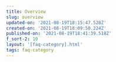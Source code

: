 ```yaml
---
title: Overview
slug: overview
updated-on: '2021-08-19T18:15:47.528Z'
created-on: '2021-08-19T18:09:50.224Z'
published-on: '2021-08-19T18:41:39.518Z'
f_sort-2: 10
layout: '[faq-category].html'
tags: faq-category
---
```



